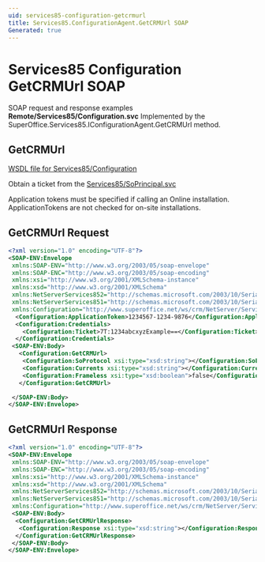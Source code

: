 ```yaml
---
uid: services85-configuration-getcrmurl
title: Services85.ConfigurationAgent.GetCRMUrl SOAP
Generated: true
---
```


# Services85 Configuration GetCRMUrl SOAP

SOAP request and response examples **Remote/Services85/Configuration.svc**
Implemented by the <see cref="M:SuperOffice.Services85.IConfigurationAgent.GetCRMUrl">SuperOffice.Services85.IConfigurationAgent.GetCRMUrl</see> method.

## GetCRMUrl





[WSDL file for Services85/Configuration](../Services85-Configuration.md)

Obtain a ticket from the [Services85/SoPrincipal.svc](../SoPrincipal/index.md)

Application tokens must be specified if calling an Online installation. ApplicationTokens are not checked for on-site installations.

## GetCRMUrl Request

```xml
<?xml version="1.0" encoding="UTF-8"?>
<SOAP-ENV:Envelope
 xmlns:SOAP-ENV="http://www.w3.org/2003/05/soap-envelope"
 xmlns:SOAP-ENC="http://www.w3.org/2003/05/soap-encoding"
 xmlns:xsi="http://www.w3.org/2001/XMLSchema-instance"
 xmlns:xsd="http://www.w3.org/2001/XMLSchema"
 xmlns:NetServerServices852="http://schemas.microsoft.com/2003/10/Serialization/Arrays"
 xmlns:NetServerServices851="http://schemas.microsoft.com/2003/10/Serialization/"
 xmlns:Configuration="http://www.superoffice.net/ws/crm/NetServer/Services85">
  <Configuration:ApplicationToken>1234567-1234-9876</Configuration:ApplicationToken>
  <Configuration:Credentials>
    <Configuration:Ticket>7T:1234abcxyzExample==</Configuration:Ticket>
  </Configuration:Credentials>
 <SOAP-ENV:Body>
   <Configuration:GetCRMUrl>
    <Configuration:SoProtocol xsi:type="xsd:string"></Configuration:SoProtocol>
    <Configuration:Currents xsi:type="xsd:string"></Configuration:Currents>
    <Configuration:Frameless xsi:type="xsd:boolean">false</Configuration:Frameless>
   </Configuration:GetCRMUrl>

 </SOAP-ENV:Body>
</SOAP-ENV:Envelope>

```


## GetCRMUrl Response

```xml
<?xml version="1.0" encoding="UTF-8"?>
<SOAP-ENV:Envelope
 xmlns:SOAP-ENV="http://www.w3.org/2003/05/soap-envelope"
 xmlns:SOAP-ENC="http://www.w3.org/2003/05/soap-encoding"
 xmlns:xsi="http://www.w3.org/2001/XMLSchema-instance"
 xmlns:xsd="http://www.w3.org/2001/XMLSchema"
 xmlns:NetServerServices852="http://schemas.microsoft.com/2003/10/Serialization/Arrays"
 xmlns:NetServerServices851="http://schemas.microsoft.com/2003/10/Serialization/"
 xmlns:Configuration="http://www.superoffice.net/ws/crm/NetServer/Services85">
 <SOAP-ENV:Body>
  <Configuration:GetCRMUrlResponse>
   <Configuration:Response xsi:type="xsd:string"></Configuration:Response>
  </Configuration:GetCRMUrlResponse>
 </SOAP-ENV:Body>
</SOAP-ENV:Envelope>

```

